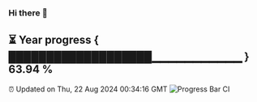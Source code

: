 ### Hi there 👋
⏳ Year progress { ███████████████████▁▁▁▁▁▁▁▁▁▁▁ } 63.94 %
---
⏰ Updated on Thu, 22 Aug 2024 00:34:16 GMT
![Progress Bar CI](https://github.com/Moyi321/Moyi321/workflows/Progress%20Bar%20CI/badge.svg)
